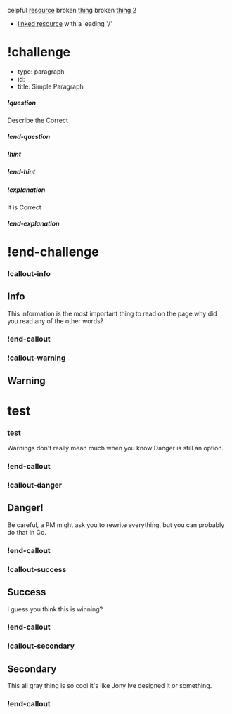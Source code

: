celpful [resource](./simple-resource.md)
broken [thing](./simple-broken.md)
broken [thing 2](./simple-broken.md)
* [linked resource](/simple-resource.md) with a leading '/'

# !challenge

* type: paragraph
* id: 
* title: Simple Paragraph

##### !question
Describe the Correct
##### !end-question

##### !hint
##### !end-hint

##### !explanation
It is Correct
##### !end-explanation

# !end-challenge

### !callout-info
## Info
This information is the most important thing to read on the page why did you read any of the other words?
### !end-callout

### !callout-warning
## Warning
# test
### test
Warnings don't really mean much when you know Danger is still an option.
### !end-callout

### !callout-danger
## Danger!
Be careful, a PM might ask you to rewrite everything, but you can probably do that in Go.
### !end-callout

### !callout-success
## Success
I guess you think this is winning?
### !end-callout

### !callout-secondary
## Secondary
This all gray thing is so cool it's like Jony Ive designed it or something.
### !end-callout

